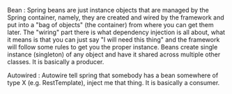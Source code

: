 Bean : Spring beans are just instance objects that are managed by the Spring container, namely, they are created and wired by the framework and put into a "bag of objects" (the container) from where you can get them later. The "wiring" part there is what dependency injection is all about, what it means is that you can just say "I will need this thing" and the framework will follow some rules to get you the proper instance. Beans create single instance (singleton) of any object and have it shared across multiple other classes. It is basically a producer.

Autowired : Autowire tell spring that somebody has a bean somewhere of type X (e.g. RestTemplate), inject me that thing. It is basically a consumer.